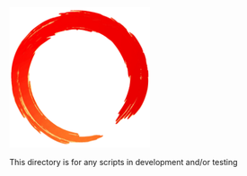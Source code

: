 <img src="./assets/ring.png" width="250">

This directory is for any scripts in development and/or testing
